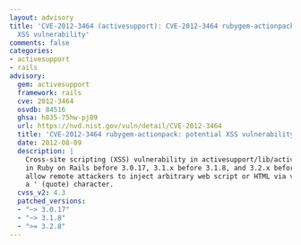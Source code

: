 ```yaml
---
layout: advisory
title: 'CVE-2012-3464 (activesupport): CVE-2012-3464 rubygem-actionpack: potential
  XSS vulnerability'
comments: false
categories:
- activesupport
- rails
advisory:
  gem: activesupport
  framework: rails
  cve: 2012-3464
  osvdb: 84516
  ghsa: h835-75hw-pj89
  url: https://nvd.nist.gov/vuln/detail/CVE-2012-3464
  title: 'CVE-2012-3464 rubygem-actionpack: potential XSS vulnerability'
  date: 2012-08-09
  description: |
    Cross-site scripting (XSS) vulnerability in activesupport/lib/active_support/core_ext/string/output_safety.rb
    in Ruby on Rails before 3.0.17, 3.1.x before 3.1.8, and 3.2.x before 3.2.8 might
    allow remote attackers to inject arbitrary web script or HTML via vectors involving
    a ' (quote) character.
  cvss_v2: 4.3
  patched_versions:
  - "~> 3.0.17"
  - "~> 3.1.8"
  - ">= 3.2.8"
---
```

